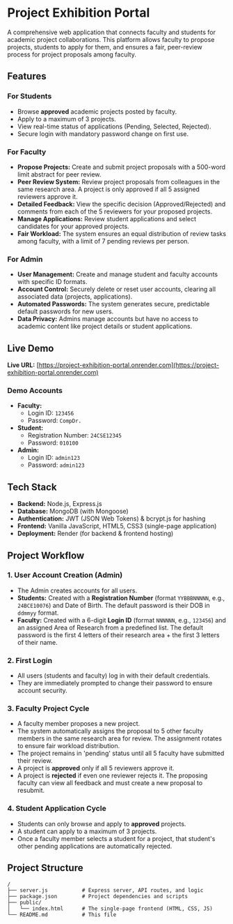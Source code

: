# Project Exhibition Portal

A comprehensive web application that connects faculty and students for academic project collaborations. This platform allows faculty to propose projects, students to apply for them, and ensures a fair, peer-review process for project proposals among faculty.

## Features

### For Students
- Browse **approved** academic projects posted by faculty.
- Apply to a maximum of 3 projects.
- View real-time status of applications (Pending, Selected, Rejected).
- Secure login with mandatory password change on first use.

### For Faculty
- **Propose Projects:** Create and submit project proposals with a 500-word limit abstract for peer review.
- **Peer Review System:** Review project proposals from colleagues in the same research area. A project is only approved if all 5 assigned reviewers approve it.
- **Detailed Feedback:** View the specific decision (Approved/Rejected) and comments from each of the 5 reviewers for your proposed projects.
- **Manage Applications:** Review student applications and select candidates for your approved projects.
- **Fair Workload:** The system ensures an equal distribution of review tasks among faculty, with a limit of 7 pending reviews per person.

### For Admin
- **User Management:** Create and manage student and faculty accounts with specific ID formats.
- **Account Control:** Securely delete or reset user accounts, clearing all associated data (projects, applications).
- **Automated Passwords:** The system generates secure, predictable default passwords for new users.
- **Data Privacy:** Admins manage accounts but have no access to academic content like project details or student applications.

## Live Demo

**Live URL:** [https://project-exhibition-portal.onrender.com](https://project-exhibition-portal.onrender.com)

### Demo Accounts
- **Faculty:**
  - Login ID: `123456`
  - Password: `CompDr.`
- **Student:**
  - Registration Number: `24CSE12345`
  - Password: `010100`
- **Admin:**
  - Login ID: `admin123`
  - Password: `admin123`

## Tech Stack

- **Backend:** Node.js, Express.js
- **Database:** MongoDB (with Mongoose)
- **Authentication:** JWT (JSON Web Tokens) & bcrypt.js for hashing
- **Frontend:** Vanilla JavaScript, HTML5, CSS3 (single-page application)
- **Deployment:** Render (for backend & frontend hosting)

## Project Workflow

### 1. User Account Creation (Admin)
- The Admin creates accounts for all users.
- **Students:** Created with a **Registration Number** (format `YYBBBNNNNN`, e.g., `24BCE10076`) and Date of Birth. The default password is their DOB in `ddmmyy` format.
- **Faculty:** Created with a 6-digit **Login ID** (format `NNNNNN`, e.g., `123456`) and an assigned Area of Research from a predefined list. The default password is the first 4 letters of their research area + the first 3 letters of their name.

### 2. First Login
- All users (students and faculty) log in with their default credentials.
- They are immediately prompted to change their password to ensure account security.

### 3. Faculty Project Cycle
- A faculty member proposes a new project.
- The system automatically assigns the proposal to 5 other faculty members in the same research area for review. The assignment rotates to ensure fair workload distribution.
- The project remains in 'pending' status until all 5 faculty have submitted their review.
- A project is **approved** only if all 5 reviewers approve it.
- A project is **rejected** if even one reviewer rejects it. The proposing faculty can view all feedback and must create a new proposal to resubmit.

### 4. Student Application Cycle
- Students can only browse and apply to **approved** projects.
- A student can apply to a maximum of 3 projects.
- Once a faculty member selects a student for a project, that student's other pending applications are automatically rejected.

## Project Structure

```
/
├── server.js           # Express server, API routes, and logic
├── package.json        # Project dependencies and scripts
├── public/
│   └── index.html      # The single-page frontend (HTML, CSS, JS)
└── README.md           # This file
```
